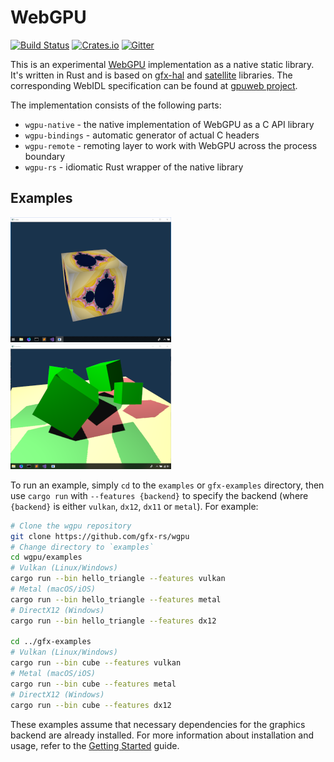 # WebGPU
[![Build Status](https://travis-ci.org/gfx-rs/wgpu.svg)](https://travis-ci.org/gfx-rs/wgpu)
[![Crates.io](https://img.shields.io/crates/v/wgpu.svg)](https://crates.io/crates/wgpu)
[![Gitter](https://badges.gitter.im/gfx-rs/webgpu.svg)](https://gitter.im/gfx-rs/webgpu)

This is an experimental [WebGPU](https://www.w3.org/community/gpu/) implementation as a native static library. It's written in Rust and is based on [gfx-hal](https://github.com/gfx-rs/gfx) and [satellite](https://github.com/gfx-rs/gfx-memory) libraries. The corresponding WebIDL specification can be found at [gpuweb project](https://github.com/gpuweb/gpuweb/blob/master/design/sketch.webidl).

The implementation consists of the following parts:
  - `wgpu-native` - the native implementation of WebGPU as a C API library
  - `wgpu-bindings` - automatic generator of actual C headers
  - `wgpu-remote` - remoting layer to work with WebGPU across the process boundary
  - `wgpu-rs` - idiomatic Rust wrapper of the native library

## Examples

![Cube](etc/gfx-cube.png) ![Shadow](etc/gfx-shadow.png)

To run an example, simply `cd` to the `examples` or `gfx-examples` directory, then use `cargo run` with `--features {backend}` to specify the backend (where `{backend}` is either `vulkan`, `dx12`, `dx11` or `metal`). For example:

```bash
# Clone the wgpu repository
git clone https://github.com/gfx-rs/wgpu
# Change directory to `examples`
cd wgpu/examples
# Vulkan (Linux/Windows)
cargo run --bin hello_triangle --features vulkan
# Metal (macOS/iOS)
cargo run --bin hello_triangle --features metal
# DirectX12 (Windows)
cargo run --bin hello_triangle --features dx12

cd ../gfx-examples
# Vulkan (Linux/Windows)
cargo run --bin cube --features vulkan
# Metal (macOS/iOS)
cargo run --bin cube --features metal
# DirectX12 (Windows)
cargo run --bin cube --features dx12
```

These examples assume that necessary dependencies for the graphics backend are already installed. For more information about installation and usage, refer to the [Getting Started](https://github.com/gfx-rs/gfx/blob/master/info/getting_started.md) guide.
